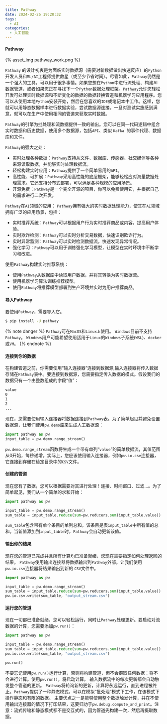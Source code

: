 ```yaml
---
title: Pathway
date: 2024-02-26 19:20:32
tags:
  - AI
categories:
  - 人工智能
---
```


#### Pathway

{% asset_img pathway_work.png %}

`Pathway` 的设计初衷是为面临实时数据源（需要对新数据做出快速反应）的`Python`开发人员和`ML/AI`工程师提供救星（或至少节省时间）。尽管如此，`Pathway`仍然是一个强大的工具，可以用于很多事情。如果您想在`Python`中进行流处理、构建AI数据管道，或者如果您正在寻找下一个`Python`数据处理框架。`Pathway`允许您轻松开发可处理实时数据源和不断变化的数据的数据转换管道和机器学习应用程序。您可以从使用本地`Python`安装开始，然后在您喜欢的`IDE`或笔记本中工作。这样，您就可以用静态数据样本进行数据实验，尝试数据源连接。一旦对测试实施感到满意，就可以在生产中使用相同的管道来获取实时数据。

`Pathway`的引擎为批处理和流数据提供一致的输出。您可以在同一代码逻辑中组合实时数据和历史数据，使用多个数据源，包括`API`、类似 `Kafka `的事件代理、数据库和文件。
<!-- more -->

`Pathway`的强大之处：
- 实时处理各种数据：`Pathway`支持从文件、数据库、传感器、社交媒体等各种来源读取数据，并能够实时处理数据流。
- 轻松构建实时应用：`Pathway`提供了一个简单易用的`API`。
- 高性能、可扩展：`Pathway`采用高性能的底层框架，能够轻松应对海量数据处理需求。它还支持分布式部署，可以满足各种规模的应用场景。
- 开源免费：`Pathway`是一个完全开源的项目，你可以免费使用它，并根据自己的需求进行二次开发。

`Pathway`在`AI`领域的应用：
`Pathway`拥有强大的实时数据处理能力，使其在`AI`领域拥有广泛的应用场景，包括：
- 实时推荐系统：`Pathway`可以根据用户行为实时推荐商品或内容，提高用户体验。
- 实时欺诈检测：`Pathway`可以实时分析交易数据，快速识别欺诈行为。
- 实时异常监测：`Pathway`可以实时检测数据流，快速发现异常情况。
- 强化学习：`Pathway`可以用于训练强化学习模型，让模型在实时环境中不断学习和改进。

使用`Pathway`构建实时推荐系统：
- 使用`Pathway`从数据库中读取用户数据，并将其转换为实时数据流。
- 使用机器学习算法训练推荐模型。
- 使用`Pathway`将推荐模型部署到生产环境并实时为用户推荐商品。

#### 导入Pathway

要使用`Pathway`，需要导入它。

```bash
$ pip install -U pathway
```
{% note danger %}
`Pathway`可在`MacOS`和`Linux上`使用。 `Windows`目前不支持`Pathway`。 `Windows`用户可能希望使用适用于`Linux`的`Windows`子系统(`WSL`)、`docker`或`VM`。
{% endnote %}

#### 连接到你的数据

在构建管道之前，你需要使用“输入连接器”连接到数据源,输入连接器将传入数据存储在`Pathway`表中。要连接到数据源，您需要指定传入数据的模式。假设我们的数据只有一个由整数组成的字段“值”：
```bash
value
0
1
2
...
```
现在，您需要使用输入连接器将数据连接到`Pathway`表。为了简单起见并避免设置数据源，让我们使用`pw.demo`库来生成人工数据源：
```python
import pathway as pw
input_table = pw.demo.range_stream()
```
`pw.demo.range_stream`函数将生成一个带有单列“`value`”的简单数据流，其值范围从0开始，每秒递增。实际上，您应该使用输入连接器，例如`pw.io.csv`连接器，它连接到存储在给定目录中的`CSV`文件。

#### 创建的管道

现在您有了数据，您可以根据需要对其进行处理！连接、时间窗口、过滤...。为了简单起见，我们从一个简单的求和开始：
```python
import pathway as pw

input_table = pw.demo.range_stream()
sum_table = input_table.reduce(sum=pw.reducers.sum(input_table.value))

```
`sum_table`包含带有单个条目的单列总和，该条目是表`input_table`中所有值的总和。当新值添加到`input_table`时，`Pathway`会自动更新该值。

#### 输出你的结果

现在您的管道已完成并且所有计算均已准备就绪，您现在需要指定如何处理返回的结果。 `Pathway`使用输出连接器将数据输出到`Pathway`外部。让我们使用`pw.io.csv`连接器将结果输出到新的 `CSV`文件中。
```python
import pathway as pw

input_table = pw.demo.range_stream()
sum_table = input_table.reduce(sum=pw.reducers.sum(input_table.value))
pw.io.csv.write(sum_table, "output_stream.csv")

```
#### 运行您的管道

现在一切都已准备就绪，您可以轻松运行，同时让`Pathway`处理更新。要启动对流数据的计算，您需要添加`pw.run()`：
```python
import pathway as pw

input_table = pw.demo.range_stream()
sum_table = input_table.reduce(sum=pw.reducers.sum(input_table.value))
pw.io.csv.write(sum_table, "output_stream.csv")

pw.run()

```
不要忘记使用`pw.run()`运行计算，否则将构建管道，但不会摄取任何数据：将不会进行计算。使用`pw.run()`，将启动计算。 输入数据流中的每次更新都会自动触发整个管道的更新。 `Pathway`将轮询新的更新，计算将永远运行，直到进程被终止。`Pathway`提供了一种静态模式，可以在模拟“批处理”模式下工作，在该模式下操作静态和有限的数据。 主要优点之一是能够使用整个数据触发计算，并在不使用输出连接器的情况下打印结果，这要归功于`pw.debug.compute_and_print`。注意：流式传输和静态模式都不是交互式的，因为管道先构建一次，然后再摄取数据。